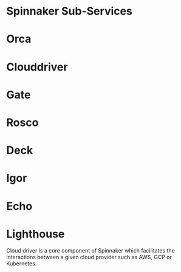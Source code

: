 # Spinnaker Sub-Services

# Orca
# Clouddriver
# Gate
# Rosco
# Deck
# Igor
# Echo
# Lighthouse

Cloud driver is a core component of Spinnaker which facilitates the interactions between a given cloud provider such as AWS, GCP or Kubernetes.
